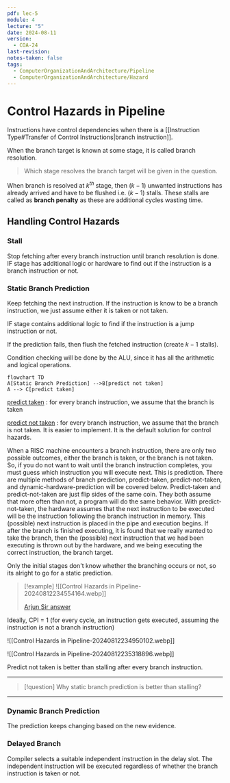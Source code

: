 ```yaml
---
pdf: lec-5
module: 4
lecture: "5"
date: 2024-08-11
version:
  - COA-24
last-revision: 
notes-taken: false
tags:
  - ComputerOrganizationAndArchitecture/Pipeline
  - ComputerOrganizationAndArchitecture/Hazard
---
```

# Control Hazards in Pipeline

Instructions have control dependencies when there is a [[Instruction Type#Transfer of Control Instructions|branch instruction]].

When the branch target is known at some stage, it is called branch resolution.

> Which stage resolves the branch target will be given in the question.

When branch is resolved at $k^{th}$ stage, then $(k-1)$ unwanted instructions has already arrived and have to be flushed i.e. $(k-1)$ stalls. 
These stalls are called as **branch penalty** as these are additional cycles wasting time.

## Handling Control Hazards

### Stall

Stop fetching after every branch instruction until branch resolution is done. 
IF stage has additional logic or hardware to find out if the instruction is a branch instruction or not.

### Static Branch Prediction

Keep fetching the next instruction. 
If the instruction is know to be a branch instruction, we just assume either it is taken or not taken.

IF stage contains additional logic to find if the instruction is a jump instruction or not.

If the prediction fails, then flush the fetched instruction (create $k-1$ stalls).

Condition checking will be done by the ALU, since it has all the arithmetic and logical operations.

```merm
flowchart TD
A[Static Branch Prediction] -->B[predict not taken]
A --> C[predict taken]
```

<u>predict taken</u> : for every branch instruction, we assume that the branch is taken

<u>predict not taken</u> : for every branch instruction, we assume that the branch is not taken. It is easier to implement. It is the default solution for control hazards.

When a RISC machine encounters a branch instruction, there are only two possible outcomes, either the branch is taken, or the branch is not taken. So, if you do not want to wait until the branch instruction completes, you must guess which instruction you will execute next. This is prediction.
There are multiple methods of branch prediction, predict-taken, predict-not-taken, and dynamic-hardware-prediction will be covered below. Predict-taken and predict-not-taken are just flip sides of the same coin. They both assume that more often than not, a program will do the same behavior. With predict-not-taken, the hardware assumes that the next instruction to be executed will be the instruction following the branch instruction in memory. This (possible) next instruction is placed in the pipe and execution begins. If after the branch is finished executing, it is found that we really wanted to take the branch, then the (possible) next instruction that we had been executing is thrown out by the hardware, and we being executing the correct instruction, the branch target.

Only the initial stages don't know whether the branching occurs or not, so its alright to go for a static prediction.

> [!example] 
> ![[Control Hazards in Pipeline-20240812234554164.webp]]
> 
> [Arjun Sir answer](https://gateoverflow.in/683/gate-cse-2000-question-12?show=4878#a4878)

Ideally, CPI = 1 (for every cycle, an instruction gets executed, assuming the instruction is not a branch instruction)

![[Control Hazards in Pipeline-20240812234950102.webp]]

![[Control Hazards in Pipeline-20240812235318896.webp]]

Predict not taken is better than stalling after every branch instruction.

---


> [!question] 
> Why static branch prediction is better than stalling?


---

### Dynamic Branch Prediction

The prediction keeps changing based on the new evidence.


### Delayed Branch

Compiler selects a suitable independent instruction in the delay slot.
The independent instruction will be executed regardless of whether the branch instruction is taken or not.

